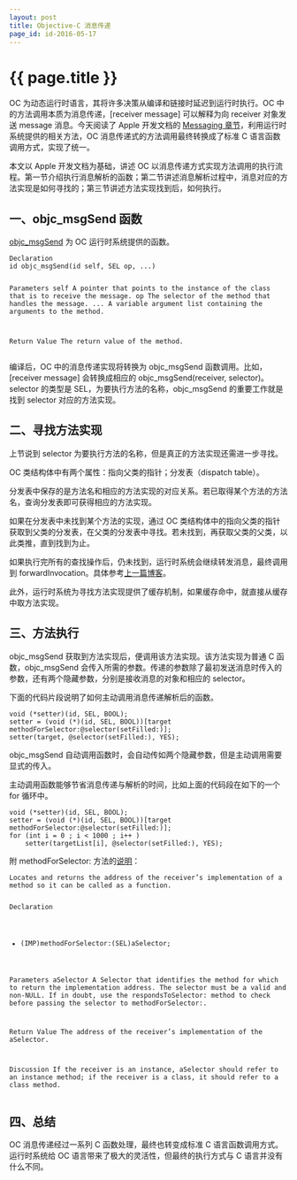 ```yaml
---
layout: post
title: Objective-C 消息传递
page_id: id-2016-05-17
---
```


# {{ page.title }}

OC 为动态运行时语言，其将许多决策从编译和链接时延迟到运行时执行。OC 中的方法调用本质为消息传递，[receiver message] 可以解释为向 receiver 对象发送 message 消息。今天阅读了 Apple 开发文档的 [Messaging 章节](https://developer.apple.com/library/mac/documentation/Cocoa/Conceptual/ObjCRuntimeGuide/Articles/ocrtHowMessagingWorks.html#//apple_ref/doc/uid/TP40008048-CH104-SW1])，利用运行时系统提供的相关方法，OC 消息传递式的方法调用最终转换成了标准 C 语言函数调用方式，实现了统一。

本文以 Apple 开发文档为基础，讲述 OC 以消息传递方式实现方法调用的执行流程。第一节介绍执行消息解析的函数；第二节讲述消息解析过程中，消息对应的方法实现是如何寻找的；第三节讲述方法实现找到后，如何执行。

## 一、objc_msgSend 函数

[objc_msgSend](https://developer.apple.com/library/mac/documentation/Cocoa/Reference/ObjCRuntimeRef/index.html#//apple_ref/c/func/objc_msgSend) 为 OC 运行时系统提供的函数。

<p></p>

<div class="code"><pre><code>Declaration
id objc_msgSend(id self, SEL op, ...)

Parameters
self
A pointer that points to the instance of the class that is to receive the message.
op
The selector of the method that handles the message.
...
A variable argument list containing the arguments to the method.

Return Value
The return value of the method.
</code></pre></div>

编译后，OC 中的消息传递实现将转换为 objc_msgSend 函数调用。比如，[receiver message] 会转换成相应的 objc_msgSend(receiver, selector)。selector 的类型是 SEL，为要执行方法的名称，objc_msgSend 的重要工作就是找到 selector 对应的方法实现。

## 二、寻找方法实现

上节说到 selector 为要执行方法的名称，但是真正的方法实现还需进一步寻找。

OC 类结构体中有两个属性：指向父类的指针；分发表（dispatch table）。

分发表中保存的是方法名和相应的方法实现的对应关系。若已取得某个方法的方法名，查询分发表即可获得相应的方法实现。

如果在分发表中未找到某个方法的实现，通过 OC 类结构体中的指向父类的指针获取到父类的分发表，在父类的分发表中寻找。若未找到，再获取父类的父类，以此类推，直到找到为止。

如果执行完所有的查找操作后，仍未找到，运行时系统会继续转发消息，最终调用到 forwardInvocation。具体参考[上一篇博客](http://rob2468.github.io/2016/05/16/JSPatch-Code-Analysis.html)。

此外，运行时系统为寻找方法实现提供了缓存机制，如果缓存命中，就直接从缓存中取方法实现。

## 三、方法执行

objc_msgSend 获取到方法实现后，便调用该方法实现。该方法实现为普通 C 函数，objc_msgSend 会传入所需的参数。传递的参数除了最初发送消息时传入的参数，还有两个隐藏参数，分别是接收消息的对象和相应的 selector。

下面的代码片段说明了如何主动调用消息传递解析后的函数。

<div class="code"><pre><code>void (*setter)(id, SEL, BOOL);
setter = (void (*)(id, SEL, BOOL))[target methodForSelector:@selector(setFilled:)];
setter(target, @selector(setFilled:), YES);
</code></pre></div>

objc_msgSend 自动调用函数时，会自动传如两个隐藏参数，但是主动调用需要显式的传入。

主动调用函数能够节省消息传递与解析的时间，比如上面的代码段在如下的一个 for 循环中。

<div class="code"><pre><code>void (*setter)(id, SEL, BOOL);
setter = (void (*)(id, SEL, BOOL))[target methodForSelector:@selector(setFilled:)];
for (int i = 0 ; i < 1000 ; i++ )
    setter(targetList[i], @selector(setFilled:), YES);
</code></pre></div>

附 methodForSelector: 方法的[说明](https://developer.apple.com/documentation/objectivec/nsobject/1418863-methodforselector?language=objc)：

<p></p>

<div class="code"><pre><code>Locates and returns the address of the receiver’s implementation of a method so it can be called as a function.

Declaration
- (IMP)methodForSelector:(SEL)aSelector;

Parameters
aSelector
A Selector that identifies the method for which to return the implementation address. The selector must be a valid and non-NULL. If in doubt, use the respondsToSelector: method to check before passing the selector to methodForSelector:.

Return Value
The address of the receiver’s implementation of the aSelector.

Discussion
If the receiver is an instance, aSelector should refer to an instance method; if the receiver is a class, it should refer to a class method.
</code></pre></div>

<p></p>

## 四、总结

OC 消息传递经过一系列 C 函数处理，最终也转变成标准 C 语言函数调用方式。运行时系统给 OC 语言带来了极大的灵活性，但最终的执行方式与 C 语言并没有什么不同。
